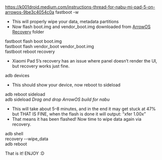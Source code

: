 https://k001droid.medium.com/instructions-thread-for-nabu-mi-pad-5-on-arrowos-9be3c4054c0a
fastboot -w

- This will properly wipe your data, metadata partitions
- Now flash boot.img and vendor_boot.img downloaded from [ArrowOS Recovery](https://sourceforge.net/projects/kubersharma001/files/nabu/) folder

fastboot flash boot boot.img  
fastboot flash vendor_boot vendor_boot.img  
fastboot reboot recovery

- Xiaomi Pad 5’s recovery has an issue where panel doesn’t render the UI, but recovery works just fine.

adb devices

- This should show your device, now reboot to sideload

adb reboot sideload  
adb sideload *Drag and drop ArrowOS build for nabu*

- This will take about 5–8 minutes, and in the end it may get stuck at 47% but THAT IS FINE, when the flash is done it will output: “xfer 1.00x”
- That means it has been flashed! Now time to wipe data again via recovery.

adb shell  
recovery --wipe_data  
adb reboot

That is it! ENJOY :D